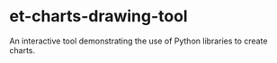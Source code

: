 # et-charts-drawing-tool
An interactive tool demonstrating the use of Python libraries to create charts.
